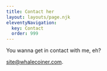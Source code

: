 ```yaml
---
title: Contact her
layout: layouts/page.njk
eleventyNavigation:
  key: Contact
  order: 999
---
```


You wanna get in contact with me, eh?

[site@whalecoiner.com](mailto:site@whalecoiner.com).

